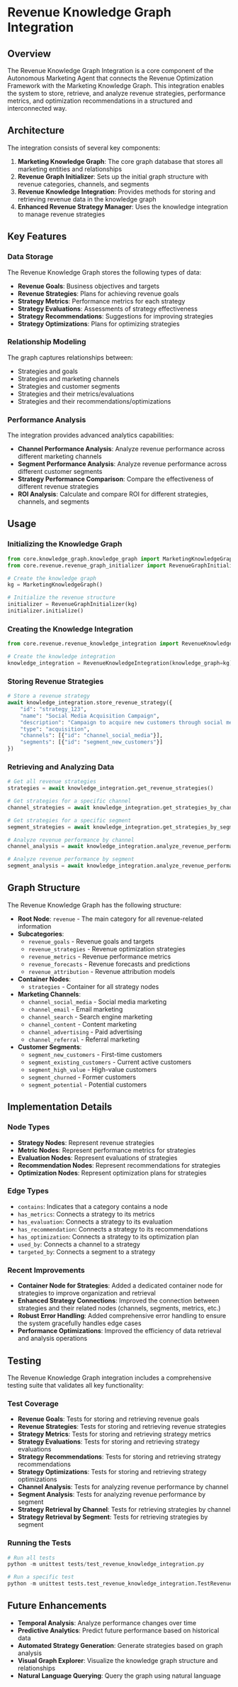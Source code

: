 # Revenue Knowledge Graph Integration

## Overview

The Revenue Knowledge Graph Integration is a core component of the Autonomous Marketing Agent that connects the Revenue Optimization Framework with the Marketing Knowledge Graph. This integration enables the system to store, retrieve, and analyze revenue strategies, performance metrics, and optimization recommendations in a structured and interconnected way.

## Architecture

The integration consists of several key components:

1. **Marketing Knowledge Graph**: The core graph database that stores all marketing entities and relationships
2. **Revenue Graph Initializer**: Sets up the initial graph structure with revenue categories, channels, and segments
3. **Revenue Knowledge Integration**: Provides methods for storing and retrieving revenue data in the knowledge graph
4. **Enhanced Revenue Strategy Manager**: Uses the knowledge integration to manage revenue strategies

## Key Features

### Data Storage

The Revenue Knowledge Graph stores the following types of data:

- **Revenue Goals**: Business objectives and targets
- **Revenue Strategies**: Plans for achieving revenue goals
- **Strategy Metrics**: Performance metrics for each strategy
- **Strategy Evaluations**: Assessments of strategy effectiveness
- **Strategy Recommendations**: Suggestions for improving strategies
- **Strategy Optimizations**: Plans for optimizing strategies

### Relationship Modeling

The graph captures relationships between:

- Strategies and goals
- Strategies and marketing channels
- Strategies and customer segments
- Strategies and their metrics/evaluations
- Strategies and their recommendations/optimizations

### Performance Analysis

The integration provides advanced analytics capabilities:

- **Channel Performance Analysis**: Analyze revenue performance across different marketing channels
- **Segment Performance Analysis**: Analyze revenue performance across different customer segments
- **Strategy Performance Comparison**: Compare the effectiveness of different revenue strategies
- **ROI Analysis**: Calculate and compare ROI for different strategies, channels, and segments

## Usage

### Initializing the Knowledge Graph

```python
from core.knowledge_graph.knowledge_graph import MarketingKnowledgeGraph
from core.revenue.revenue_graph_initializer import RevenueGraphInitializer

# Create the knowledge graph
kg = MarketingKnowledgeGraph()

# Initialize the revenue structure
initializer = RevenueGraphInitializer(kg)
initializer.initialize()
```

### Creating the Knowledge Integration

```python
from core.revenue.revenue_knowledge_integration import RevenueKnowledgeIntegration

# Create the knowledge integration
knowledge_integration = RevenueKnowledgeIntegration(knowledge_graph=kg)
```

### Storing Revenue Strategies

```python
# Store a revenue strategy
await knowledge_integration.store_revenue_strategy({
    "id": "strategy_123",
    "name": "Social Media Acquisition Campaign",
    "description": "Campaign to acquire new customers through social media",
    "type": "acquisition",
    "channels": [{"id": "channel_social_media"}],
    "segments": [{"id": "segment_new_customers"}]
})
```

### Retrieving and Analyzing Data

```python
# Get all revenue strategies
strategies = await knowledge_integration.get_revenue_strategies()

# Get strategies for a specific channel
channel_strategies = await knowledge_integration.get_strategies_by_channel("channel_social_media")

# Get strategies for a specific segment
segment_strategies = await knowledge_integration.get_strategies_by_segment("segment_existing_customers")

# Analyze revenue performance by channel
channel_analysis = await knowledge_integration.analyze_revenue_performance_by_channel()

# Analyze revenue performance by segment
segment_analysis = await knowledge_integration.analyze_revenue_performance_by_segment()
```

## Graph Structure

The Revenue Knowledge Graph has the following structure:

- **Root Node**: `revenue` - The main category for all revenue-related information
- **Subcategories**:
  - `revenue_goals` - Revenue goals and targets
  - `revenue_strategies` - Revenue optimization strategies
  - `revenue_metrics` - Revenue performance metrics
  - `revenue_forecasts` - Revenue forecasts and predictions
  - `revenue_attribution` - Revenue attribution models
- **Container Nodes**:
  - `strategies` - Container for all strategy nodes
- **Marketing Channels**:
  - `channel_social_media` - Social media marketing
  - `channel_email` - Email marketing
  - `channel_search` - Search engine marketing
  - `channel_content` - Content marketing
  - `channel_advertising` - Paid advertising
  - `channel_referral` - Referral marketing
- **Customer Segments**:
  - `segment_new_customers` - First-time customers
  - `segment_existing_customers` - Current active customers
  - `segment_high_value` - High-value customers
  - `segment_churned` - Former customers
  - `segment_potential` - Potential customers

## Implementation Details

### Node Types

- **Strategy Nodes**: Represent revenue strategies
- **Metric Nodes**: Represent performance metrics for strategies
- **Evaluation Nodes**: Represent evaluations of strategies
- **Recommendation Nodes**: Represent recommendations for strategies
- **Optimization Nodes**: Represent optimization plans for strategies

### Edge Types

- `contains`: Indicates that a category contains a node
- `has_metrics`: Connects a strategy to its metrics
- `has_evaluation`: Connects a strategy to its evaluation
- `has_recommendation`: Connects a strategy to its recommendations
- `has_optimization`: Connects a strategy to its optimization plan
- `used_by`: Connects a channel to a strategy
- `targeted_by`: Connects a segment to a strategy

### Recent Improvements

- **Container Node for Strategies**: Added a dedicated container node for strategies to improve organization and retrieval
- **Enhanced Strategy Connections**: Improved the connection between strategies and their related nodes (channels, segments, metrics, etc.)
- **Robust Error Handling**: Added comprehensive error handling to ensure the system gracefully handles edge cases
- **Performance Optimizations**: Improved the efficiency of data retrieval and analysis operations

## Testing

The Revenue Knowledge Graph integration includes a comprehensive testing suite that validates all key functionality:

### Test Coverage

- **Revenue Goals**: Tests for storing and retrieving revenue goals
- **Revenue Strategies**: Tests for storing and retrieving revenue strategies
- **Strategy Metrics**: Tests for storing and retrieving strategy metrics
- **Strategy Evaluations**: Tests for storing and retrieving strategy evaluations
- **Strategy Recommendations**: Tests for storing and retrieving strategy recommendations
- **Strategy Optimizations**: Tests for storing and retrieving strategy optimizations
- **Channel Analysis**: Tests for analyzing revenue performance by channel
- **Segment Analysis**: Tests for analyzing revenue performance by segment
- **Strategy Retrieval by Channel**: Tests for retrieving strategies by channel
- **Strategy Retrieval by Segment**: Tests for retrieving strategies by segment

### Running the Tests

```python
# Run all tests
python -m unittest tests/test_revenue_knowledge_integration.py

# Run a specific test
python -m unittest tests.test_revenue_knowledge_integration.TestRevenueKnowledgeIntegration.test_store_and_retrieve_revenue_goal
```

## Future Enhancements

- **Temporal Analysis**: Analyze performance changes over time
- **Predictive Analytics**: Predict future performance based on historical data
- **Automated Strategy Generation**: Generate strategies based on graph analysis
- **Visual Graph Explorer**: Visualize the knowledge graph structure and relationships
- **Natural Language Querying**: Query the graph using natural language
